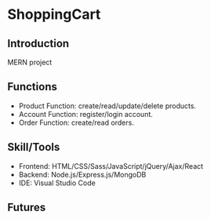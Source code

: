 # ShoppingCart
## Introduction
  MERN project
  
## Functions
<ul>
  <li>Product Function: create/read/update/delete products.</li>
  <li>Account Function: register/login account.</li>
  <li>Order Function: create/read orders.</li>
</ul>

## Skill/Tools
<ul>
  <li>Frontend: HTML/CSS/Sass/JavaScript/jQuery/Ajax/React</li>
  <li>Backend: Node.js/Express.js/MongoDB</li>
  <li>IDE: Visual Studio Code</li>
</ul>   

## Futures